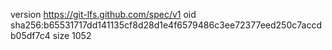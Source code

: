 version https://git-lfs.github.com/spec/v1
oid sha256:b65531717dd141135cf8d28d1e4f6579486c3ee72377eed250c7accdb05df7c4
size 1052
